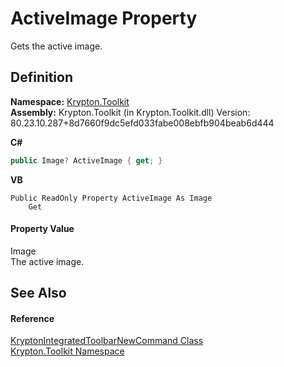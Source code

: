 # ActiveImage Property


Gets the active image.



## Definition
**Namespace:** <a href="79d2eac2-21f4-54ff-7552-b20c33c30600.md">Krypton.Toolkit</a>  
**Assembly:** Krypton.Toolkit (in Krypton.Toolkit.dll) Version: 80.23.10.287+8d7660f9dc5efd033fabe008ebfb904beab6d444

**C#**
``` C#
public Image? ActiveImage { get; }
```
**VB**
``` VB
Public ReadOnly Property ActiveImage As Image
	Get
```



#### Property Value
Image  
The active image.

## See Also


#### Reference
<a href="38899b16-3b81-55a7-99fe-c6767edaa5f4.md">KryptonIntegratedToolbarNewCommand Class</a>  
<a href="79d2eac2-21f4-54ff-7552-b20c33c30600.md">Krypton.Toolkit Namespace</a>  
